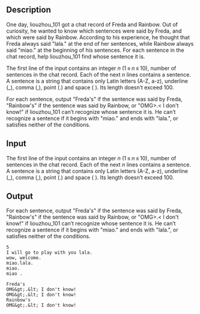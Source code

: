 ## Description

<div><p>One day, liouzhou_101 got a chat record of Freda and Rainbow. Out of curiosity, he wanted to know which sentences were said by Freda, and which were said by Rainbow. According to his experience, he thought that Freda always said "<span class="tex-font-style-tt">lala.</span>" at the end of her sentences, while Rainbow always said "<span class="tex-font-style-tt">miao.</span>" at the beginning of his sentences. For each sentence in the chat record, help liouzhou_101 find whose sentence it is. </p></div><div class="input-specification"><p>The first line of the input contains an integer <span class="tex-span"><i>n</i></span> (<span class="tex-span">1 ≤ <i>n</i> ≤ 10</span>), number of sentences in the chat record. Each of the next <span class="tex-span"><i>n</i></span> lines contains a sentence. A sentence is a string that contains only Latin letters (<span class="tex-font-style-tt">A-Z</span>, <span class="tex-font-style-tt">a-z</span>), underline (<span class="tex-font-style-tt">_</span>), comma (<span class="tex-font-style-tt">,</span>), point (<span class="tex-font-style-tt">.</span>) and space (<span class="tex-font-style-tt"> </span>). Its length doesn’t exceed 100.</p></div><div class="output-specification"><p>For each sentence, output "<span class="tex-font-style-tt">Freda's</span>" if the sentence was said by Freda, "<span class="tex-font-style-tt">Rainbow's</span>" if the sentence was said by Rainbow, or "<span class="tex-font-style-tt">OMG&gt;.&lt; I don't know!</span>" if liouzhou_101 can’t recognize whose sentence it is. He can’t recognize a sentence if it begins with "<span class="tex-font-style-tt">miao.</span>" and ends with "<span class="tex-font-style-tt">lala.</span>", or satisfies neither of the conditions. </p></div>

## Input

<p>The first line of the input contains an integer <span class="tex-span"><i>n</i></span> (<span class="tex-span">1 ≤ <i>n</i> ≤ 10</span>), number of sentences in the chat record. Each of the next <span class="tex-span"><i>n</i></span> lines contains a sentence. A sentence is a string that contains only Latin letters (<span class="tex-font-style-tt">A-Z</span>, <span class="tex-font-style-tt">a-z</span>), underline (<span class="tex-font-style-tt">_</span>), comma (<span class="tex-font-style-tt">,</span>), point (<span class="tex-font-style-tt">.</span>) and space (<span class="tex-font-style-tt"> </span>). Its length doesn’t exceed 100.</p>

## Output

<p>For each sentence, output "<span class="tex-font-style-tt">Freda's</span>" if the sentence was said by Freda, "<span class="tex-font-style-tt">Rainbow's</span>" if the sentence was said by Rainbow, or "<span class="tex-font-style-tt">OMG&gt;.&lt; I don't know!</span>" if liouzhou_101 can’t recognize whose sentence it is. He can’t recognize a sentence if it begins with "<span class="tex-font-style-tt">miao.</span>" and ends with "<span class="tex-font-style-tt">lala.</span>", or satisfies neither of the conditions. </p>





```input1
5
I will go to play with you lala.
wow, welcome.
miao.lala.
miao.
miao .

```




```output1
Freda's
OMG&gt;.&lt; I don't know!
OMG&gt;.&lt; I don't know!
Rainbow's
OMG&gt;.&lt; I don't know!

```


